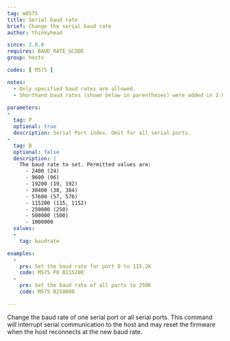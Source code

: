 ```yaml
---
tag: m0575
title: Serial baud rate
brief: Change the serial baud rate
author: thinkyhead

since: 2.0.0
requires: BAUD_RATE_GCODE
group: hosts

codes: [ M575 ]

notes:
  - Only specified baud rates are allowed.
  - Shorthand baud rates (shown below in parentheses) were added in 2.0.6.1.

parameters:
-
  tag: P
  optional: true
  description: Serial Port index. Omit for all serial ports.
-
  tag: B
  optional: false
  description: |
    The baud rate to set. Permitted values are:
      - 2400 (24)
      - 9600 (96)
      - 19200 (19, 192)
      - 38400 (38, 384)
      - 57600 (57, 576)
      - 115200 (115, 1152)
      - 250000 (250)
      - 500000 (500)
      - 1000000
  values:
  -
    tag: baudrate

examples:
  -
    pre: Set the baud rate for port 0 to 115.2K
    code: M575 P0 B115200
  -
    pre: Set the baud rate of all ports to 250K
    code: M575 B250000

---
```


Change the baud rate of one serial port or all serial ports. This command will interrupt serial communication to the host and may reset the firmware when the host reconnects at the new baud rate.
